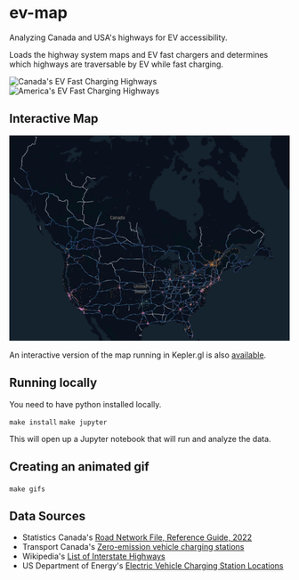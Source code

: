 # ev-map

Analyzing Canada and USA's highways for EV accessibility.

Loads the highway system maps and EV fast chargers and determines which highways are traversable by EV while fast charging.

![Canada's EV Fast Charging Highways](images/ev_highways_CA_J1772COMBO_415.gif)
![America's EV Fast Charging Highways](images/ev_highways_US_J1772COMBO_415.gif)


## Interactive Map

[<img src="images/kepler_thumbnail.png">](https://canadianveggie.github.io/ev-map/)

An interactive version of the map running in Kepler.gl is also [available](https://canadianveggie.github.io/ev-map/).

## Running locally

You need to have python installed locally.

`make install`
`make jupyter`

This will open up a Jupyter notebook that will run and analyze the data.

## Creating an animated gif

`make gifs`

## Data Sources

* Statistics Canada's [Road Network File, Reference Guide, 2022](https://www150.statcan.gc.ca/n1/pub/92-500-g/92-500-g2022001-eng.htm)
* Transport Canada's [Zero-emission vehicle charging stations](https://tc.canada.ca/en/road-transportation/innovative-technologies/zero-emission-vehicles/zero-emission-vehicle-charging-stations#/find/nearest?country=CA&fuel=ELEC)
* Wikipedia's [List of Interstate Highways](https://en.wikipedia.org/wiki/List_of_Interstate_Highways)
* US Department of Energy's [Electric Vehicle Charging Station Locations](https://afdc.energy.gov/fuels/electricity_locations.html#/find/nearest?fuel=ELEC)
